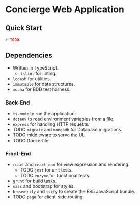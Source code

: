 # Concierge Web Application

## Quick Start

```bash
# TODO
```

## Dependencies

- Written in TypeScript. 
  - `tslint` for linting.
- `lodash` for utilities.
- `immutable` for data structures.
- `mocha` for BDD test harness.

### Back-End

- `ts-node` to run the application.
- `dotenv` to read environment variables from a file.
- `express` for handling HTTP requests.
- TODO `migrate` and `mongodb` for Database migrations.
- TODO middleware to serve the UI.
- TODO Dockerfile.

### Front-End

- `react` and `react-dom` for view expression and rendering.
  - TODO `jest` for unit tests.
  - TODO `enzyme` for functional tests.
- `grunt` for build tasks.
- `sass` and bootstrap for styles.
- `browserify` and `tsify` to create the ES5 JavaScript bundle.
- TODO `page` for client-side routing.
